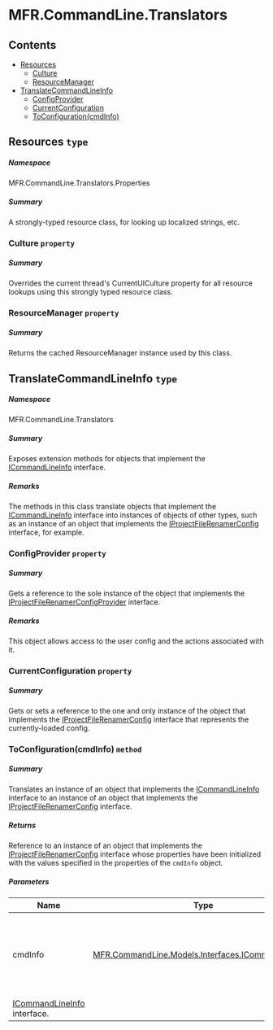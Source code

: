 <a name='assembly'></a>
# MFR.CommandLine.Translators

## Contents

- [Resources](#T-MFR-CommandLine-Translators-Properties-Resources 'MFR.CommandLine.Translators.Properties.Resources')
  - [Culture](#P-MFR-CommandLine-Translators-Properties-Resources-Culture 'MFR.CommandLine.Translators.Properties.Resources.Culture')
  - [ResourceManager](#P-MFR-CommandLine-Translators-Properties-Resources-ResourceManager 'MFR.CommandLine.Translators.Properties.Resources.ResourceManager')
- [TranslateCommandLineInfo](#T-MFR-CommandLine-Translators-TranslateCommandLineInfo 'MFR.CommandLine.Translators.TranslateCommandLineInfo')
  - [ConfigProvider](#P-MFR-CommandLine-Translators-TranslateCommandLineInfo-ConfigProvider 'MFR.CommandLine.Translators.TranslateCommandLineInfo.ConfigProvider')
  - [CurrentConfiguration](#P-MFR-CommandLine-Translators-TranslateCommandLineInfo-CurrentConfiguration 'MFR.CommandLine.Translators.TranslateCommandLineInfo.CurrentConfiguration')
  - [ToConfiguration(cmdInfo)](#M-MFR-CommandLine-Translators-TranslateCommandLineInfo-ToConfiguration-MFR-CommandLine-Models-Interfaces-ICommandLineInfo- 'MFR.CommandLine.Translators.TranslateCommandLineInfo.ToConfiguration(MFR.CommandLine.Models.Interfaces.ICommandLineInfo)')

<a name='T-MFR-CommandLine-Translators-Properties-Resources'></a>
## Resources `type`

##### Namespace

MFR.CommandLine.Translators.Properties

##### Summary

A strongly-typed resource class, for looking up localized strings, etc.

<a name='P-MFR-CommandLine-Translators-Properties-Resources-Culture'></a>
### Culture `property`

##### Summary

Overrides the current thread's CurrentUICulture property for all
  resource lookups using this strongly typed resource class.

<a name='P-MFR-CommandLine-Translators-Properties-Resources-ResourceManager'></a>
### ResourceManager `property`

##### Summary

Returns the cached ResourceManager instance used by this class.

<a name='T-MFR-CommandLine-Translators-TranslateCommandLineInfo'></a>
## TranslateCommandLineInfo `type`

##### Namespace

MFR.CommandLine.Translators

##### Summary

Exposes extension methods for objects that implement the
[ICommandLineInfo](#T-MFR-CommandLine-Models-Interfaces-ICommandLineInfo 'MFR.CommandLine.Models.Interfaces.ICommandLineInfo') interface.

##### Remarks

The methods in this class translate objects that implement the
[ICommandLineInfo](#T-MFR-CommandLine-Models-Interfaces-ICommandLineInfo 'MFR.CommandLine.Models.Interfaces.ICommandLineInfo') interface
into instances of objects of other types, such as an instance of an object that
implements the
[IProjectFileRenamerConfig](#T-MFR-Settings-Configuration-Interfaces-IProjectFileRenamerConfig 'MFR.Settings.Configuration.Interfaces.IProjectFileRenamerConfig')
interface, for example.

<a name='P-MFR-CommandLine-Translators-TranslateCommandLineInfo-ConfigProvider'></a>
### ConfigProvider `property`

##### Summary

Gets a reference to the sole instance of the object that implements the
[IProjectFileRenamerConfigProvider](#T-MFR-Settings-Configuration-Providers-Interfaces-IProjectFileRenamerConfigProvider 'MFR.Settings.Configuration.Providers.Interfaces.IProjectFileRenamerConfigProvider')
interface.

##### Remarks

This object allows access to the user config and the
actions
associated with it.

<a name='P-MFR-CommandLine-Translators-TranslateCommandLineInfo-CurrentConfiguration'></a>
### CurrentConfiguration `property`

##### Summary

Gets or sets a reference to the one and only instance of the object that
implements the
[IProjectFileRenamerConfig](#T-MFR-Settings-Configuration-Interfaces-IProjectFileRenamerConfig 'MFR.Settings.Configuration.Interfaces.IProjectFileRenamerConfig')
interface that represents the currently-loaded config.

<a name='M-MFR-CommandLine-Translators-TranslateCommandLineInfo-ToConfiguration-MFR-CommandLine-Models-Interfaces-ICommandLineInfo-'></a>
### ToConfiguration(cmdInfo) `method`

##### Summary

Translates an instance of an object that implements the
[ICommandLineInfo](#T-MFR-CommandLine-Models-Interfaces-ICommandLineInfo 'MFR.CommandLine.Models.Interfaces.ICommandLineInfo') interface
to an instance of an object that implements the
[IProjectFileRenamerConfig](#T-MFR-Settings-Configuration-Interfaces-IProjectFileRenamerConfig 'MFR.Settings.Configuration.Interfaces.IProjectFileRenamerConfig')
interface.

##### Returns

Reference to an instance of an object that implements the
[IProjectFileRenamerConfig](#T-MFR-Settings-Configuration-Interfaces-IProjectFileRenamerConfig 'MFR.Settings.Configuration.Interfaces.IProjectFileRenamerConfig')
interface
whose properties have been initialized with the values specified in the
properties of the `cmdInfo` object.

##### Parameters

| Name | Type | Description |
| ---- | ---- | ----------- |
| cmdInfo | [MFR.CommandLine.Models.Interfaces.ICommandLineInfo](#T-MFR-CommandLine-Models-Interfaces-ICommandLineInfo 'MFR.CommandLine.Models.Interfaces.ICommandLineInfo') | (Required.) Reference to an instance of an object that implements the
[ICommandLineInfo](#T-MFR-CommandLine-Models-Interfaces-ICommandLineInfo 'MFR.CommandLine.Models.Interfaces.ICommandLineInfo') interface. |

